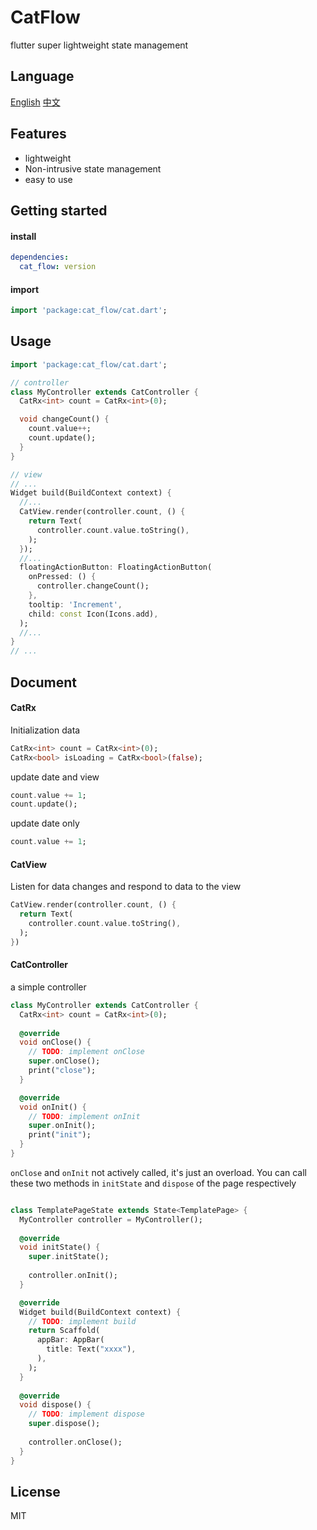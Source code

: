 # CatFlow
flutter super lightweight state management

## Language
[English](https://github.com/Jon-Millent/cat_flow/blob/main/README.md)
[中文](https://github.com/Jon-Millent/cat_flow/blob/main/README.zh-cn.md)


## Features

* lightweight
* Non-intrusive state management
* easy to use

## Getting started

#### install
```yaml
dependencies:
  cat_flow: version
```
#### import
```dart
import 'package:cat_flow/cat.dart';
```

## Usage

```dart
import 'package:cat_flow/cat.dart';

// controller
class MyController extends CatController {
  CatRx<int> count = CatRx<int>(0);

  void changeCount() {
    count.value++;
    count.update();
  }
}

// view
// ...
Widget build(BuildContext context) {
  //...
  CatView.render(controller.count, () {
    return Text(
      controller.count.value.toString(),
    );
  });
  //...
  floatingActionButton: FloatingActionButton(
    onPressed: () {
      controller.changeCount();
    },
    tooltip: 'Increment',
    child: const Icon(Icons.add),
  );
  //...
}
// ...
```

## Document

#### CatRx

Initialization data
```dart
CatRx<int> count = CatRx<int>(0);
CatRx<bool> isLoading = CatRx<bool>(false);
```

update date and view
```dart
count.value += 1;
count.update();
```

update date only
```dart
count.value += 1;
```

#### CatView
Listen for data changes and respond to data to the view
```dart
CatView.render(controller.count, () {
  return Text(
    controller.count.value.toString(),
  );
})
```

#### CatController
a simple controller
```dart
class MyController extends CatController {
  CatRx<int> count = CatRx<int>(0);
  
  @override
  void onClose() {
    // TODO: implement onClose
    super.onClose();
    print("close");
  }

  @override
  void onInit() {
    // TODO: implement onInit
    super.onInit();
    print("init");
  }
}
```

`onClose` and `onInit` not actively called, it's just an overload. You can call these two methods in `initState` and `dispose` of the page respectively

```dart

class TemplatePageState extends State<TemplatePage> {
  MyController controller = MyController();
  
  @override
  void initState() {
    super.initState();
    
    controller.onInit();
  }

  @override
  Widget build(BuildContext context) {
    // TODO: implement build
    return Scaffold(
      appBar: AppBar(
        title: Text("xxxx"),
      ),
    );
  }
  
  @override
  void dispose() {
    // TODO: implement dispose
    super.dispose();
    
    controller.onClose();
  }
}
```

## License
MIT 
